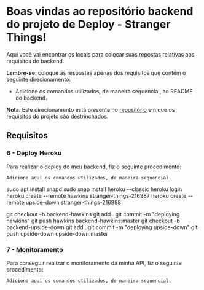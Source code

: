# Boas vindas ao repositório backend do projeto de Deploy - Stranger Things!

Aqui você vai encontrar os locais para colocar suas repostas relativas aos requisitos de backend.

**Lembre-se**: coloque as respostas apenas dos requisitos que contém o seguinte direcionamento:

  - Adicione os comandos utilizados, de maneira sequencial, ao README do backend.

**Nota**: Este direcionamento está presente no [repositório](https://github.com/tryber/sd-02-project-stranger-things) em que os requisitos do projeto são destrinchados.

## Requisitos

### 6 - Deploy Heroku

Para realizar o deploy do meu backend, fiz o seguinte procedimento:

`Adicione aqui os comandos utilizados, de maneira sequencial.`

sudo apt install snapd
sudo snap install heroku --classic
heroku login
heroku create --remote hawkins stranger-things-216987
heroku create --remote upside-down stranger-things-216988
<!-- O processo envolveu adicionar a condição "preinstall" nos scripts do package.json e mudar a variavel de ecosistema de cada branch para dizer se a Realidade Alternativa está ou não alterada. -->
git checkout -b backend-hawkins
git add .
git commit -m "deploying hawkins"
git push hawkins backend-hawkins:master
git checkout -b backend-upside-down
git add .
git commit -m "deploying upside-down"
git push upside-down upside-down:master

### 7 - Monitoramento

Para conseguir realizar o monitoramento da minha API, fiz o seguinte procedimento:

`Adicione aqui os comandos utilizados, de maneira sequencial.`
